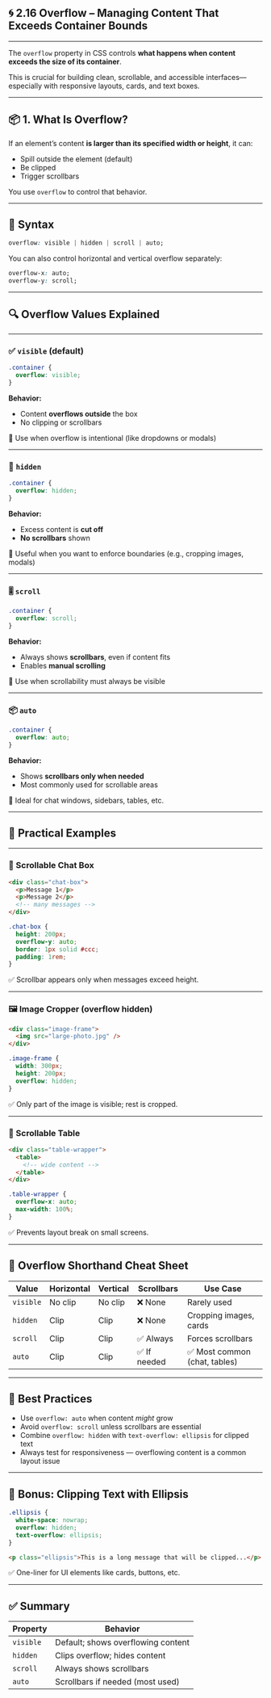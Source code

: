 ## 🌀 2.16 Overflow – Managing Content That Exceeds Container Bounds

---

The `overflow` property in CSS controls **what happens when content exceeds the size of its container**.

This is crucial for building clean, scrollable, and accessible interfaces—especially with responsive layouts, cards, and text boxes.

---

## 📦 1. What Is Overflow?

If an element’s content **is larger than its specified width or height**, it can:

* Spill outside the element (default)
* Be clipped
* Trigger scrollbars

You use `overflow` to control that behavior.

---

## 🔧 Syntax

```css
overflow: visible | hidden | scroll | auto;
```

You can also control horizontal and vertical overflow separately:

```css
overflow-x: auto;
overflow-y: scroll;
```

---

## 🔍 Overflow Values Explained

---

### ✅ `visible` (default)

```css
.container {
  overflow: visible;
}
```

**Behavior:**

* Content **overflows outside** the box
* No clipping or scrollbars

🔹 Use when overflow is intentional (like dropdowns or modals)

---

### 🚫 `hidden`

```css
.container {
  overflow: hidden;
}
```

**Behavior:**

* Excess content is **cut off**
* **No scrollbars** shown

🔹 Useful when you want to enforce boundaries (e.g., cropping images, modals)

---

### 🎚️ `scroll`

```css
.container {
  overflow: scroll;
}
```

**Behavior:**

* Always shows **scrollbars**, even if content fits
* Enables **manual scrolling**

🔹 Use when scrollability must always be visible

---

### 📦 `auto`

```css
.container {
  overflow: auto;
}
```

**Behavior:**

* Shows **scrollbars only when needed**
* Most commonly used for scrollable areas

🔹 Ideal for chat windows, sidebars, tables, etc.

---

## 🧪 Practical Examples

---

### 💬 Scrollable Chat Box

```html
<div class="chat-box">
  <p>Message 1</p>
  <p>Message 2</p>
  <!-- many messages -->
</div>
```

```css
.chat-box {
  height: 200px;
  overflow-y: auto;
  border: 1px solid #ccc;
  padding: 1rem;
}
```

✅ Scrollbar appears only when messages exceed height.

---

### 🖼️ Image Cropper (overflow hidden)

```html
<div class="image-frame">
  <img src="large-photo.jpg" />
</div>
```

```css
.image-frame {
  width: 300px;
  height: 200px;
  overflow: hidden;
}
```

✅ Only part of the image is visible; rest is cropped.

---

### 🔁 Scrollable Table

```html
<div class="table-wrapper">
  <table>
    <!-- wide content -->
  </table>
</div>
```

```css
.table-wrapper {
  overflow-x: auto;
  max-width: 100%;
}
```

✅ Prevents layout break on small screens.

---

## 🎯 Overflow Shorthand Cheat Sheet

| Value     | Horizontal | Vertical | Scrollbars  | Use Case                     |
| --------- | ---------- | -------- | ----------- | ---------------------------- |
| `visible` | No clip    | No clip  | ❌ None      | Rarely used                  |
| `hidden`  | Clip       | Clip     | ❌ None      | Cropping images, cards       |
| `scroll`  | Clip       | Clip     | ✅ Always    | Forces scrollbars            |
| `auto`    | Clip       | Clip     | ✅ If needed | ✅ Most common (chat, tables) |

---

## 🧠 Best Practices

* Use `overflow: auto` when content *might* grow
* Avoid `overflow: scroll` unless scrollbars are essential
* Combine `overflow: hidden` with `text-overflow: ellipsis` for clipped text
* Always test for responsiveness — overflowing content is a common layout issue

---

## 🎁 Bonus: Clipping Text with Ellipsis

```css
.ellipsis {
  white-space: nowrap;
  overflow: hidden;
  text-overflow: ellipsis;
}
```

```html
<p class="ellipsis">This is a long message that will be clipped...</p>
```

✅ One-liner for UI elements like cards, buttons, etc.

---

## ✅ Summary

| Property  | Behavior                           |
| --------- | ---------------------------------- |
| `visible` | Default; shows overflowing content |
| `hidden`  | Clips overflow; hides content      |
| `scroll`  | Always shows scrollbars            |
| `auto`    | Scrollbars if needed (most used)   |
